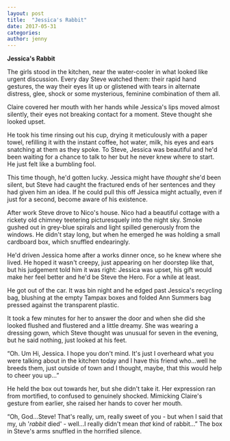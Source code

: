 ```yaml
---
layout: post
title:  "Jessica's Rabbit"
date: 2017-05-31
categories: 
author: jenny
---
```

**Jessica's Rabbit**

The girls stood in the kitchen, near the water-cooler in what looked
like urgent discussion. Every day Steve watched them: their rapid hand
gestures, the way their eyes lit up or glistened with tears in alternate
distress, glee, shock or some mysterious, feminine combination of them
all.

Claire covered her mouth with her hands while Jessica's lips moved
almost silently, their eyes not breaking contact for a moment. Steve
thought she looked upset.

He took his time rinsing out his cup, drying it meticulously with a
paper towel, refilling it with the instant coffee, hot water, milk, his
eyes and ears snatching at them as they spoke. To Steve, Jessica was
beautiful and he'd been waiting for a chance to talk to her but he never
knew where to start. He just felt like a bumbling fool.

This time though, he'd gotten lucky. Jessica might have *thought* she'd
been silent, but Steve had caught the fractured ends of her sentences
and they had given him an idea. If he could pull this off Jessica might
actually, even if just for a second, become aware of his existence.

After work Steve drove to Nico's house. Nico had a beautiful cottage
with a rickety old chimney teetering picturesquely into the night sky.
Smoke gushed out in grey-blue spirals and light spilled generously from
the windows. He didn't stay long, but when he emerged he was holding a
small cardboard box, which snuffled endearingly.

He'd driven Jessica home after a works dinner once, so he knew where she
lived. He hoped it wasn't creepy, just appearing on her doorstep like
that, but his judgement told him it was right: Jessica was upset, his
gift would make her feel better and he'd be Steve the Hero. For a while
at least.

He got out of the car. It was bin night and he edged past Jessica's
recycling bag, blushing at the empty Tampax boxes and folded Ann Summers
bag pressed against the transparent plastic.

It took a few minutes for her to answer the door and when she did she
looked flushed and flustered and a little dreamy. She was wearing a
dressing gown, which Steve thought was unusual for seven in the evening,
but he said nothing, just looked at his feet.

“Oh. Um Hi, Jessica. I hope you don't mind. It's just I overheard what
you were talking about in the kitchen today and I have this friend
who...well he breeds them, just outside of town and I thought, maybe,
that this would help to cheer you up…”

He held the box out towards her, but she didn't take it. Her expression
ran from mortified, to confused to genuinely shocked. Mimicking Claire's
gesture from earlier, she raised her hands to cover her mouth.

“Oh, God...Steve! That's really, um, really sweet of you - but when I
said that my, uh '*rabbit* died' - well...I really didn't mean *that*
kind of rabbit…” The box in Steve's arms snuffled in the horrified
silence.
